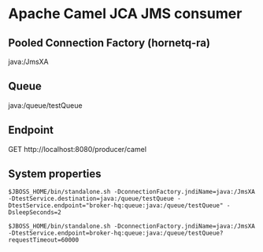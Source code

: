 Apache Camel JCA JMS consumer
=============================

Pooled Connection Factory (hornetq-ra)
------------------

java:/JmsXA

Queue
-----

java:/queue/testQueue

Endpoint
--------

GET http://localhost:8080/producer/camel

System properties
-----------------

`$JBOSS_HOME/bin/standalone.sh -DconnectionFactory.jndiName=java:/JmsXA -DtestService.destination=java:/queue/testQueue -DtestService.endpoint="broker-hq:queue:java:/queue/testQueue" -DsleepSeconds=2`

`$JBOSS_HOME/bin/standalone.sh -DconnectionFactory.jndiName=java:/JmsXA -DtestService.endpoint=broker-hq:queue:java:/queue/testQueue?requestTimeout=60000`
